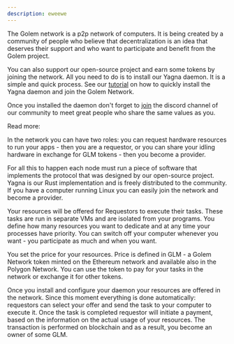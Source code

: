 ```yaml
---
description: eweewe
---
```


The Golem network is a p2p network of computers. It is being created by a community of people who believe that decentralization is an idea that deserves their support and who want to participate and benefit from the Golem project.

You can also support our open-source project and earn some tokens by joining the network. All you need to do is to install our Yagna daemon. It is a simple and quick process. See our [tutorial](/docs/providers/provider-installation) on how to quickly install the Yagna daemon and join the Golem Network.

Once you installed the daemon don't forget to [join](https://chat.golem.network/) the discord channel of our community to meet great people who share the same values as you.

Read more:

In the network you can have two roles: you can request hardware resources to run your apps - then you are a requestor, or you can share your idling hardware in exchange for GLM tokens - then you become a provider.

For all this to happen each node must run a piece of software that implements the protocol that was designed by our open-source project. Yagna is our Rust implementation and is freely distributed to the community. If you have a computer running Linux you can easily join the network and become a provider.

Your resources will be offered for Requestors to execute their tasks. These tasks are run in separate VMs and are isolated from your programs. You define how many resources you want to dedicate and at any time your processes have priority. You can switch off your computer whenever you want - you participate as much and when you want.

You set the price for your resources. Price is defined in GLM - a Golem Network token minted on the Ethereum network and available also in the Polygon Network. You can use the token to pay for your tasks in the network or exchange it for other tokens.

Once you install and configure your daemon your resources are offered in the network. Since this moment everything is done automatically: requestors can select your offer and send the task to your computer to execute it. Once the task is completed requestor will initiate a payment, based on the information on the actual usage of your resources. The transaction is performed on blockchain and as a result, you become an owner of some GLM.  

